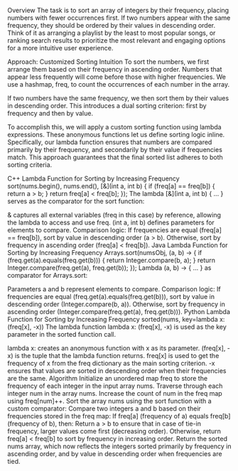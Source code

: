 Overview
The task is to sort an array of integers by their frequency, placing numbers with fewer occurrences first. If two numbers appear with the same frequency, they should be ordered by their values in descending order. Think of it as arranging a playlist by the least to most popular songs, or ranking search results to prioritize the most relevant and engaging options for a more intuitive user experience.

Approach: Customized Sorting
Intuition
To sort the numbers, we first arrange them based on their frequency in ascending order. Numbers that appear less frequently will come before those with higher frequencies. We use a hashmap, freq, to count the occurrences of each number in the array.

If two numbers have the same frequency, we then sort them by their values in descending order. This introduces a dual sorting criterion: first by frequency and then by value.

To accomplish this, we will apply a custom sorting function using lambda expressions. These anonymous functions let us define sorting logic inline. Specifically, our lambda function ensures that numbers are compared primarily by their frequency, and secondarily by their value if frequencies match. This approach guarantees that the final sorted list adheres to both sorting criteria.

C++ Lambda Function for Sorting by Increasing Frequency
sort(nums.begin(), nums.end(), [&](int a, int b) {
if (freq[a] == freq[b]) {
return a > b;
}
return freq[a] < freq[b];
});
The lambda [&](int a, int b) { ... } serves as the comparator for the sort function:

& captures all external variables (freq in this case) by reference, allowing the lambda to access and use freq.
(int a, int b) defines parameters for elements to compare.
Comparison logic:
If frequencies are equal (freq[a] == freq[b]), sort by value in descending order (a > b).
Otherwise, sort by frequency in ascending order (freq[a] < freq[b]).
Java Lambda Function for Sorting by Increasing Frequency
Arrays.sort(numsObj, (a, b) -> {
if (freq.get(a).equals(freq.get(b))) {
return Integer.compare(b, a);
}
return Integer.compare(freq.get(a), freq.get(b));
});
Lambda (a, b) -> { ... } as comparator for Arrays.sort:

Parameters a and b represent elements to compare.
Comparison logic:
If frequencies are equal (freq.get(a).equals(freq.get(b))), sort by value in descending order (Integer.compare(b, a)).
Otherwise, sort by frequency in ascending order (Integer.compare(freq.get(a), freq.get(b))).
Python Lambda Function for Sorting by Increasing Frequency
sorted(nums, key=lambda x: (freq[x], -x))
The lambda function lambda x: (freq[x], -x) is used as the key parameter in the sorted function call.

lambda x: creates an anonymous function with x as its parameter.
(freq[x], -x) is the tuple that the lambda function returns.
freq[x] is used to get the frequency of x from the freq dictionary as the main sorting criterion.
-x ensures that values are sorted in descending order when their frequencies are the same.
Algorithm
Initialize an unordered map freq to store the frequency of each integer in the input array nums.
Traverse through each integer num in the array nums.
Increase the count of num in the freq map using freq[num]++.
Sort the array nums using the sort function with a custom comparator:
Compare two integers a and b based on their frequencies stored in the freq map:
If freq[a] (frequency of a) equals freq[b] (frequency of b), then:
Return a > b to ensure that in case of tie-in frequency, larger values come first (decreasing order).
Otherwise, return freq[a] < freq[b] to sort by frequency in increasing order.
Return the sorted nums array, which now reflects the integers sorted primarily by frequency in ascending order, and by value in descending order when frequencies are tied.
